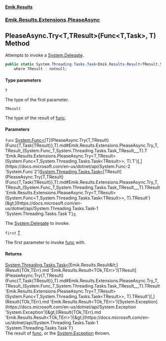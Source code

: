 #### [Emik.Results](index.md 'index')
### [Emik.Results.Extensions](Emik.Results.Extensions.md 'Emik.Results.Extensions').[PleaseAsync](PleaseAsync.md 'Emik.Results.Extensions.PleaseAsync')

## PleaseAsync.Try<T,TResult>(Func<T,Task<TResult>>, T) Method

Attempts to invoke a [System.Delegate](https://docs.microsoft.com/en-us/dotnet/api/System.Delegate 'System.Delegate').

```csharp
public static System.Threading.Tasks.Task<Emik.Results.Result<TResult,System.Exception>> Try<T,TResult>(System.Func<T,System.Threading.Tasks.Task<TResult>> func, T first)
    where TResult : notnull;
```
#### Type parameters

<a name='Emik.Results.Extensions.PleaseAsync.Try_T,TResult_(System.Func_T,System.Threading.Tasks.Task_TResult__,T).T'></a>

`T`

The type of the first parameter.

<a name='Emik.Results.Extensions.PleaseAsync.Try_T,TResult_(System.Func_T,System.Threading.Tasks.Task_TResult__,T).TResult'></a>

`TResult`

The type of the result of [func](PleaseAsync.Try{T,TResult}(Func{T,Task{TResult}},T).md#Emik.Results.Extensions.PleaseAsync.Try_T,TResult_(System.Func_T,System.Threading.Tasks.Task_TResult__,T).func 'Emik.Results.Extensions.PleaseAsync.Try<T,TResult>(System.Func<T,System.Threading.Tasks.Task<TResult>>, T).func').
#### Parameters

<a name='Emik.Results.Extensions.PleaseAsync.Try_T,TResult_(System.Func_T,System.Threading.Tasks.Task_TResult__,T).func'></a>

`func` [System.Func&lt;](https://docs.microsoft.com/en-us/dotnet/api/System.Func-2 'System.Func`2')[T](PleaseAsync.Try{T,TResult}(Func{T,Task{TResult}},T).md#Emik.Results.Extensions.PleaseAsync.Try_T,TResult_(System.Func_T,System.Threading.Tasks.Task_TResult__,T).T 'Emik.Results.Extensions.PleaseAsync.Try<T,TResult>(System.Func<T,System.Threading.Tasks.Task<TResult>>, T).T')[,](https://docs.microsoft.com/en-us/dotnet/api/System.Func-2 'System.Func`2')[System.Threading.Tasks.Task&lt;](https://docs.microsoft.com/en-us/dotnet/api/System.Threading.Tasks.Task-1 'System.Threading.Tasks.Task`1')[TResult](PleaseAsync.Try{T,TResult}(Func{T,Task{TResult}},T).md#Emik.Results.Extensions.PleaseAsync.Try_T,TResult_(System.Func_T,System.Threading.Tasks.Task_TResult__,T).TResult 'Emik.Results.Extensions.PleaseAsync.Try<T,TResult>(System.Func<T,System.Threading.Tasks.Task<TResult>>, T).TResult')[&gt;](https://docs.microsoft.com/en-us/dotnet/api/System.Threading.Tasks.Task-1 'System.Threading.Tasks.Task`1')[&gt;](https://docs.microsoft.com/en-us/dotnet/api/System.Func-2 'System.Func`2')

The [System.Delegate](https://docs.microsoft.com/en-us/dotnet/api/System.Delegate 'System.Delegate') to invoke.

<a name='Emik.Results.Extensions.PleaseAsync.Try_T,TResult_(System.Func_T,System.Threading.Tasks.Task_TResult__,T).first'></a>

`first` [T](PleaseAsync.Try{T,TResult}(Func{T,Task{TResult}},T).md#Emik.Results.Extensions.PleaseAsync.Try_T,TResult_(System.Func_T,System.Threading.Tasks.Task_TResult__,T).T 'Emik.Results.Extensions.PleaseAsync.Try<T,TResult>(System.Func<T,System.Threading.Tasks.Task<TResult>>, T).T')

The first parameter to invoke [func](PleaseAsync.Try{T,TResult}(Func{T,Task{TResult}},T).md#Emik.Results.Extensions.PleaseAsync.Try_T,TResult_(System.Func_T,System.Threading.Tasks.Task_TResult__,T).func 'Emik.Results.Extensions.PleaseAsync.Try<T,TResult>(System.Func<T,System.Threading.Tasks.Task<TResult>>, T).func') with.

#### Returns
[System.Threading.Tasks.Task&lt;](https://docs.microsoft.com/en-us/dotnet/api/System.Threading.Tasks.Task-1 'System.Threading.Tasks.Task`1')[Emik.Results.Result&lt;](Result{TOk,TErr}.md 'Emik.Results.Result<TOk,TErr>')[TResult](PleaseAsync.Try{T,TResult}(Func{T,Task{TResult}},T).md#Emik.Results.Extensions.PleaseAsync.Try_T,TResult_(System.Func_T,System.Threading.Tasks.Task_TResult__,T).TResult 'Emik.Results.Extensions.PleaseAsync.Try<T,TResult>(System.Func<T,System.Threading.Tasks.Task<TResult>>, T).TResult')[,](Result{TOk,TErr}.md 'Emik.Results.Result<TOk,TErr>')[System.Exception](https://docs.microsoft.com/en-us/dotnet/api/System.Exception 'System.Exception')[&gt;](Result{TOk,TErr}.md 'Emik.Results.Result<TOk,TErr>')[&gt;](https://docs.microsoft.com/en-us/dotnet/api/System.Threading.Tasks.Task-1 'System.Threading.Tasks.Task`1')  
The result of [func](PleaseAsync.Try{T,TResult}(Func{T,Task{TResult}},T).md#Emik.Results.Extensions.PleaseAsync.Try_T,TResult_(System.Func_T,System.Threading.Tasks.Task_TResult__,T).func 'Emik.Results.Extensions.PleaseAsync.Try<T,TResult>(System.Func<T,System.Threading.Tasks.Task<TResult>>, T).func'), or the [System.Exception](https://docs.microsoft.com/en-us/dotnet/api/System.Exception 'System.Exception') thrown.
